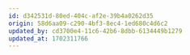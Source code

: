 ```yaml
---
id: d342531d-80ed-404c-af2e-39b4a0262d35
origin: 58d6aa09-c290-4bf3-8ec4-1ed680c4d6c2
updated_by: cd3700e4-11c6-42b6-8dbb-6134449b1279
updated_at: 1702311766
---
```

